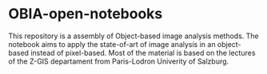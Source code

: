 # OBIA-open-notebooks
This repository is a assembly of Object-based image analysis methods. The notebook aims to apply the state-of-art of image analysis in an object-based instead of pixel-based. Most of the material is based on the lectures of the Z-GIS departament from Paris-Lodron Univerity of Salzburg. 
